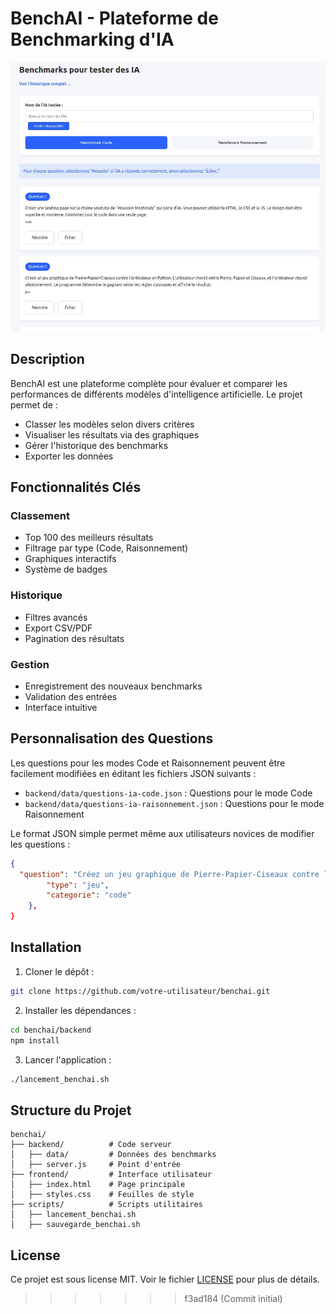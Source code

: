 # BenchAI - Plateforme de Benchmarking d'IA

![Capture d'écran](benchai.jpg)

## Description
BenchAI est une plateforme complète pour évaluer et comparer les performances de différents modèles d'intelligence artificielle. Le projet permet de :

- Classer les modèles selon divers critères
- Visualiser les résultats via des graphiques
- Gérer l'historique des benchmarks
- Exporter les données

## Fonctionnalités Clés

### Classement
- Top 100 des meilleurs résultats
- Filtrage par type (Code, Raisonnement)
- Graphiques interactifs
- Système de badges

### Historique
- Filtres avancés
- Export CSV/PDF
- Pagination des résultats

### Gestion
- Enregistrement des nouveaux benchmarks
- Validation des entrées
- Interface intuitive

## Personnalisation des Questions

Les questions pour les modes Code et Raisonnement peuvent être facilement modifiées en éditant les fichiers JSON suivants :

- `backend/data/questions-ia-code.json` : Questions pour le mode Code
- `backend/data/questions-ia-raisonnement.json` : Questions pour le mode Raisonnement

Le format JSON simple permet même aux utilisateurs novices de modifier les questions :

```json
{
  "question": "Créez un jeu graphique de Pierre-Papier-Ciseaux contre l'ordinateur en Python. L'utilisateur choisit entre Pierre, Papier et Ciseaux, et l'ordinateur choisit aléatoirement. Le programme détermine le gagnant selon les règles classiques et affiche le résultat.",
        "type": "jeu",
        "categorie": "code"
    },
}
```

## Installation

1. Cloner le dépôt :
```bash
git clone https://github.com/votre-utilisateur/benchai.git
```

2. Installer les dépendances :
```bash
cd benchai/backend
npm install
```

3. Lancer l'application :
```bash
./lancement_benchai.sh
```

## Structure du Projet

```
benchai/
├── backend/          # Code serveur
│   ├── data/         # Données des benchmarks
│   ├── server.js     # Point d'entrée
├── frontend/         # Interface utilisateur
│   ├── index.html    # Page principale
│   ├── styles.css    # Feuilles de style
├── scripts/          # Scripts utilitaires
│   ├── lancement_benchai.sh
│   ├── sauvegarde_benchai.sh
```

## License
Ce projet est sous license MIT. Voir le fichier [LICENSE](LICENSE) pour plus de détails.
>>>>>>> f3ad184 (Commit initial)

